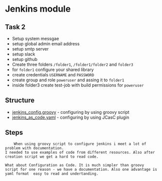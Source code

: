 # Jenkins module
## Task 2
* Setup system messgae
* setup global admin email address
* setup smtp server
* setup slack
* setup github
* Create three folders `/folder1`, `/folder1/folder2` and `folder3`
* for `folder1` configure your shared library
* create credentials `USERNAME` and `PASSWORD`
* create group and role `poweruser` and assing it to `folder1`
* inside folder3 create test-job with build permissions for `poweruser`

## Structure 
* [jenkins_config.groovy](jenkins_config.groovy) - configuring by using groovy script
* [jenkins_as_code.yaml](jenkins_as_code.yaml)  - configuring by using JCasC plugin

## Steps
        When using groovy script to configure jenkins i meet a lot of problem with documentation.
    I needed to use examples of code from different resources. Also after creation script we get a hard to read code.

    What about Configuration as Code. It is much simpler than groovy script for one reason - we have a documentation. Also one advantage is yaml format  easy to read and undertanding. 